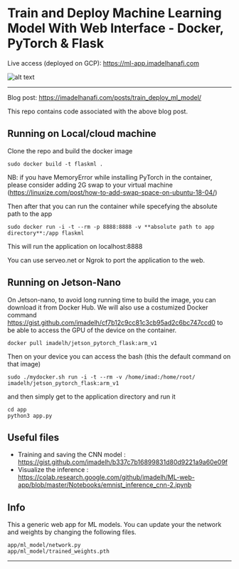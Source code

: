 # Train and Deploy Machine Learning Model With Web Interface - Docker, PyTorch & Flask

Live access (deployed on GCP): https://ml-app.imadelhanafi.com

![alt text](https://imadelhanafi.com/data/draft/capture_app_elhanafi.gif)

---

Blog post: https://imadelhanafi.com/posts/train_deploy_ml_model/

This repo contains code associated with the above blog post. 



## Running on Local/cloud machine

Clone the repo and build the docker image

```
sudo docker build -t flaskml .
```

NB: if you have MemoryError while installing PyTorch in the container, please consider adding 2G swap to your virtual machine (https://linuxize.com/post/how-to-add-swap-space-on-ubuntu-18-04/)

Then after that you can run the container while specefying the absolute path to the app 

```
sudo docker run -i -t --rm -p 8888:8888 -v **absolute path to app directory**:/app flaskml
```

This will run the application on localhost:8888

You can use serveo.net or Ngrok to port the application to the web.

## Running on Jetson-Nano 

On Jetson-nano, to avoid long running time to build the image, you can download it from Docker Hub. 
We will also use a costumized Docker command https://gist.github.com/imadelh/cf7b12c9cc81c3cb95ad2c6bc747ccd0 to be able to access the GPU of the device on the container.

```
docker pull imadelh/jetson_pytorch_flask:arm_v1
```

Then on your device you can access the bash (this the default command on that image) 

```
sudo ./mydocker.sh run -i -t --rm -v /home/imad:/home/root/ imadelh/jetson_pytorch_flask:arm_v1

```

and then simply get to the application directory and run it

```
cd app
python3 app.py
```

## Useful files 

- Training and saving the CNN model : https://gist.github.com/imadelh/b337c7b16899831d80d9221a9a60e09f
- Visualize the inference : https://colab.research.google.com/github/imadelh/ML-web-app/blob/master/Notebooks/emnist_inference_cnn-2.ipynb


## Info

This a generic web app for ML models. You can update your the network and weights by changing the following files. 

```
app/ml_model/network.py
app/ml_model/trained_weights.pth
```


---

